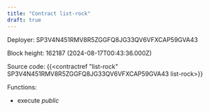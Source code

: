 ```yaml
---
title: "Contract list-rock"
draft: true
---
```

Deployer: SP3V4N451RMV8R5ZGGFQ8JG33QV6VFXCAP59GVA43


 



Block height: 162187 (2024-08-17T00:43:36.000Z)

Source code: {{<contractref "list-rock" SP3V4N451RMV8R5ZGGFQ8JG33QV6VFXCAP59GVA43 list-rock>}}

Functions:

* execute _public_
